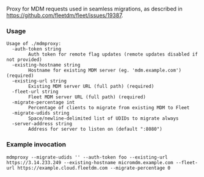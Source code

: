 Proxy for MDM requests used in seamless migrations, as described in
https://github.com/fleetdm/fleet/issues/19387.


### Usage

```
Usage of ./mdmproxy:
  -auth-token string
        Auth token for remote flag updates (remote updates disabled if not provided)
  -existing-hostname string
        Hostname for existing MDM server (eg. 'mdm.example.com') (required)
  -existing-url string
        Existing MDM server URL (full path) (required)
  -fleet-url string
        Fleet MDM server URL (full path) (required)
  -migrate-percentage int
        Percentage of clients to migrate from existing MDM to Fleet
  -migrate-udids string
        Space/newline-delimited list of UDIDs to migrate always
  -server-address string
        Address for server to listen on (default ":8080")
```

### Example invocation
```
mdmproxy --migrate-udids '' --auth-token foo --existing-url https://3.14.233.249 --existing-hostname micromdm.example.com --fleet-url https://example.cloud.fleetdm.com --migrate-percentage 0
```